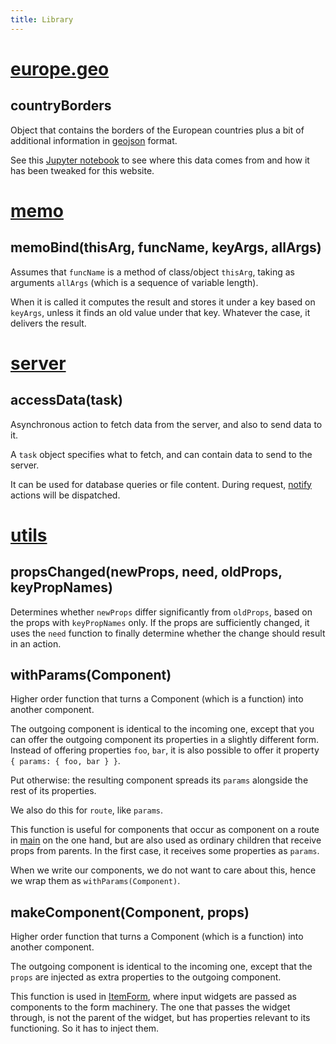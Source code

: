 ```yaml
---
title: Library
---
```


[europe.geo]({{site.libBase}}/europe.geo.js)
=============================================================================================
## countryBorders
Object that contains the borders of the European countries plus a bit of additional information in
[geojson](http://geojson.org)
format.

See this [Jupyter notebook](https://github.com/Dans-labs/dariah/blob/master/static/tools/country_compose/countries.ipynb)
to see where this data comes from and how it has been tweaked for this website.

[memo]({{site.libBase}}/memo.js)
=============================================================================================
## memoBind(thisArg, funcName, keyArgs, allArgs)
Assumes that `funcName` is a method of class/object `thisArg`, taking as
arguments `allArgs` (which is a sequence of variable length).

When it is called it computes the result and stores it under a key based
on `keyArgs`, unless it finds an old value under that key.
Whatever the case, it delivers the result.

[server]({{site.libBase}}/server.js)
=============================================================================================
## accessData(task)
Asynchronous action to fetch data from the server, and also to send data to it.

A `task` object specifies what to fetch, and can contain data
to send to the server.

It can be used for database queries or file content.
During request, [notify](Dux#notify) actions will be dispatched.

[utils]({{site.libBase}}/utils.js)
=============================================================================================
## propsChanged(newProps, need, oldProps, keyPropNames)
Determines whether `newProps` differ significantly from `oldProps`, based on 
the props with `keyPropNames` only.
If the props are sufficiently changed, it uses the `need` function to
finally determine whether the change should result in an action.

## withParams(Component)
Higher order function that turns a Component (which is a function) into
another component.

The outgoing component is identical to the incoming one, except
that you can offer the outgoing component its properties in a slightly
different form. Instead of offering properties `foo`, `bar`, it is also
possible to offer it property `{ params: { foo, bar } }`.

Put otherwise: the resulting component spreads its `params` alongside
the rest of its properties.

We also do this for `route`, like `params`.

This function is useful for components that occur as component on a route in [main](Components#main) on the one hand, but are
also used as ordinary children that receive props from parents.
In the first case, it receives some properties as `params`.

When we write our components, we do not want to care about this, hence
we wrap them as `withParams(Component)`.

## makeComponent(Component, props)
Higher order function that turns a Component (which is a function) into
another component.

The outgoing component is identical to the incoming one, except
that the `props` are injected as extra properties to the outgoing component.

This function is used in [ItemForm](Components#itemform), where input widgets
are passed as components to the form machinery.
The one that passes the widget through, is not the parent of the widget, but
has properties relevant to its functioning. 
So it has to inject them.
